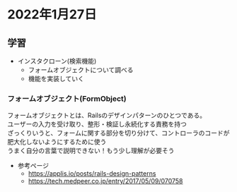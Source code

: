 # 2022年1月27日
## 学習
- インスタクローン(検索機能)
  - フォームオブジェクトについて調べる
  - 機能を実装していく

### フォームオブジェクト(FormObject)
フォームオブジェクトとは、Railsのデザインパターンのひとつである。  
ユーザーの入力を受け取り、整形・検証し永続化する責務を持つ  
ざっくりいうと、フォームに関する部分を切り分けて、コントローラのコードが肥大化しないようにするために使う  
うまく自分の言葉で説明できない！もう少し理解が必要そう
- 参考ページ
  - https://applis.io/posts/rails-design-patterns
  - https://tech.medpeer.co.jp/entry/2017/05/09/070758
